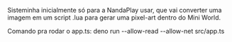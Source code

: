 Sisteminha inicialmente só para a NandaPlay usar, que vai converter uma imagem em um script .lua para gerar uma pixel-art dentro do Mini World.

Comando pra rodar o app.ts:
deno run --allow-read --allow-net src/app.ts